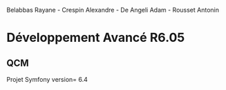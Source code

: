Belabbas Rayane - Crespin Alexandre - De Angeli Adam - Rousset Antonin

# Développement Avancé R6.05

## QCM

Projet Symfony version= 6.4
